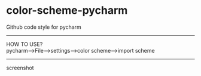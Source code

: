# color-scheme-pycharm
Github code style for pycharm 
 
---
HOW TO USE?  
pycharm-->File-->settings-->color scheme-->import scheme  
 
---
screenshot  


